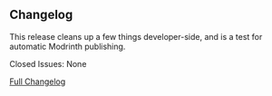 ## Changelog

This release cleans up a few things developer-side, and is a test for automatic Modrinth publishing.

Closed Issues: None

[Full Changelog](https://github.com/JamCoreModding/RightClickHarvest/compare/2.2.0...2.2.1)
